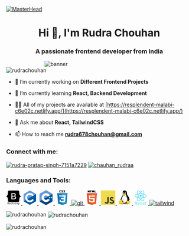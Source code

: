 [![MasterHead](https://camo.githubusercontent.com/cae12fddd9d6982901d82580bdf321d81fb299141098ca1c2d4891870827bf17/68747470733a2f2f6d69726f2e6d656469756d2e636f6d2f6d61782f313336302f302a37513379765349765f7430696f4a2d5a2e676966)](https://resplendent-malabi-c6e02c.netlify.app/)
<h1 align="center">Hi 👋, I'm Rudra Chouhan</h1>
<h3 align="center">A passionate frontend developer from India</h3>
<img align="right" width="400" src="https://gist.github.com/MedRedha/fd8e2481bde2610c96b9aafde543879c/raw/88624e8d31c4295973dcb7c900dacf0edc0a6d99/coding.gif" alt="banner"/>

<p align="left"> <img src="https://komarev.com/ghpvc/?username=rudrachouhan&label=Profile%20views&color=0e75b6&style=flat" alt="rudrachouhan" /> </p>

- 🔭 I’m currently working on **Different Frontend Projects**

- 🌱 I’m currently learning **React, Backend Development**

- 👨‍💻 All of my projects are available at [https://resplendent-malabi-c6e02c.netlify.app/](https://resplendent-malabi-c6e02c.netlify.app/)

- 💬 Ask me about **React, TailwindCSS**

- 📫 How to reach me **rudra678chouhan@gmail.com**

<h3 align="left">Connect with me:</h3>
<p align="left">
<a href="https://linkedin.com/in/rudra-pratap-singh-7151a7229" target="blank"><img align="center" src="https://raw.githubusercontent.com/rahuldkjain/github-profile-readme-generator/master/src/images/icons/Social/linked-in-alt.svg" alt="rudra-pratap-singh-7151a7229" height="30" width="40" /></a>
<a href="https://instagram.com/chauhan_rudraa" target="blank"><img align="center" src="https://raw.githubusercontent.com/rahuldkjain/github-profile-readme-generator/master/src/images/icons/Social/instagram.svg" alt="chauhan_rudraa" height="30" width="40" /></a>
</p>

<h3 align="left">Languages and Tools:</h3>
<p align="left"> <a href="https://getbootstrap.com" target="_blank" rel="noreferrer"> <img src="https://raw.githubusercontent.com/devicons/devicon/master/icons/bootstrap/bootstrap-plain-wordmark.svg" alt="bootstrap" width="40" height="40"/> </a> <a href="https://www.cprogramming.com/" target="_blank" rel="noreferrer"> <img src="https://raw.githubusercontent.com/devicons/devicon/master/icons/c/c-original.svg" alt="c" width="40" height="40"/> </a> <a href="https://www.w3schools.com/cpp/" target="_blank" rel="noreferrer"> <img src="https://raw.githubusercontent.com/devicons/devicon/master/icons/cplusplus/cplusplus-original.svg" alt="cplusplus" width="40" height="40"/> </a> <a href="https://www.w3schools.com/css/" target="_blank" rel="noreferrer"> <img src="https://raw.githubusercontent.com/devicons/devicon/master/icons/css3/css3-original-wordmark.svg" alt="css3" width="40" height="40"/> </a> <a href="https://git-scm.com/" target="_blank" rel="noreferrer"> <img src="https://www.vectorlogo.zone/logos/git-scm/git-scm-icon.svg" alt="git" width="40" height="40"/> </a> <a href="https://www.w3.org/html/" target="_blank" rel="noreferrer"> <img src="https://raw.githubusercontent.com/devicons/devicon/master/icons/html5/html5-original-wordmark.svg" alt="html5" width="40" height="40"/> </a> <a href="https://developer.mozilla.org/en-US/docs/Web/JavaScript" target="_blank" rel="noreferrer"> <img src="https://raw.githubusercontent.com/devicons/devicon/master/icons/javascript/javascript-original.svg" alt="javascript" width="40" height="40"/> </a> <a href="https://www.linux.org/" target="_blank" rel="noreferrer"> <img src="https://raw.githubusercontent.com/devicons/devicon/master/icons/linux/linux-original.svg" alt="linux" width="40" height="40"/> </a> <a href="https://reactjs.org/" target="_blank" rel="noreferrer"> <img src="https://raw.githubusercontent.com/devicons/devicon/master/icons/react/react-original-wordmark.svg" alt="react" width="40" height="40"/> </a> <a href="https://tailwindcss.com/" target="_blank" rel="noreferrer"> <img src="https://www.vectorlogo.zone/logos/tailwindcss/tailwindcss-icon.svg" alt="tailwind" width="40" height="40"/> </a> </p>

<p><img align="left" src="https://github-readme-stats.vercel.app/api/top-langs?username=rudrachouhan&show_icons=true&locale=en&layout=compact" alt="rudrachouhan" /></p>

<p>&nbsp;<img align="center" src="https://github-readme-stats.vercel.app/api?username=rudrachouhan&show_icons=true&locale=en" alt="rudrachouhan" /></p>

<p><img align="center" src="https://github-readme-streak-stats.herokuapp.com/?user=rudrachouhan&" alt="rudrachouhan" /></p>
